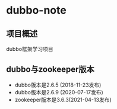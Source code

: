 # dubbo-note
## 项目概述

dubbo框架学习项目

## dubbo与zookeeper版本

- dubbo版本是2.6.5 (2018-11-23发布)
- dubbo版本是2.6.9 (2020-07-17发布)
- zookeeper版本是3.6.3(2021-04-13发布)
